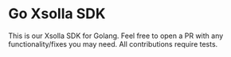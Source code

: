 # Go Xsolla SDK

This is our Xsolla SDK for Golang. Feel free to open a PR with any functionality/fixes you may need. All contributions
require tests.